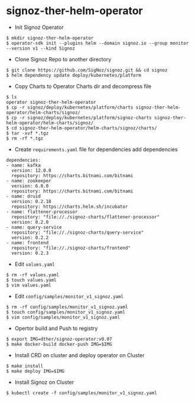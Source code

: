 # signoz-ther-helm-operator

- Init Signoz Operator

```
$ mkdir signoz-ther-helm-operator
$ operator-sdk init --plugins helm --domain signoz.io --group monitor --version v1 --kind Signoz
```

- Clone Signoz Repo to another directory

```
$ git clone https://github.com/SigNoz/signoz.git && cd signoz
$ helm dependency update deploy/kubernetes/platform
```

- Copy Charts to Operator Charts dir and decompress file

```
$ ls
operator signoz-ther-helm-operator
$ cp -r signoz/deploy/kubernetes/platform/charts signoz-ther-helm-operator/helm-charts/signoz/
$ cp -r signoz/deploy/kubernetes/platform/signoz-charts signoz-ther-helm-operator/helm-charts/signoz/ 
$ cd signoz-ther-helm-operator/helm-charts/signoz/charts/
$ tar -xvf *.tgz
$ rm -rf *.tgz
```

- Create `requirements.yaml` file for dependencies add dependencies

```
dependencies:
- name: kafka
  version: 12.0.0
  repository: https://charts.bitnami.com/bitnami
- name: zookeeper
  version: 6.0.0
  repository: https://charts.bitnami.com/bitnami
- name: druid
  version: 0.2.18
  repository: https://charts.helm.sh/incubator
- name: flattener-processor
  repository: "file://./signoz-charts/flattener-processor"
  version: 0.2.0
- name: query-service
  repository: "file://./signoz-charts/query-service"
  version: 0.2.2
- name: frontend
  repository: "file://./signoz-charts/frontend"
  version: 0.2.3
```

- Edit `values.yaml`

```
$ rm -rf values.yaml
$ touch values.yaml
$ vim values.yaml
```

- Edit `config/samples/monitor_v1_signoz.yaml`

```
$ rm -rf config/samples/monitor_v1_signoz.yaml
$ touch config/samples/monitor_v1_signoz.yaml
$ vim config/samples/monitor_v1_signoz.yaml
```

- Opertor build and Push to registry

```
$ export IMG=dther/signoz-operator:v0.07
$ make docker-build docker-push IMG=$IMG
```

- Install CRD on cluster and deploy operator on Cluster

```
$ make install 
$ make deploy IMG=$IMG
```

- Install Signoz on Cluster

```
$ kubectl create -f config/samples/monitor_v1_signoz.yaml
```
